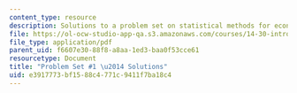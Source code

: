 ```yaml
---
content_type: resource
description: Solutions to a problem set on statistical methods for economics.
file: https://ol-ocw-studio-app-qa.s3.amazonaws.com/courses/14-30-introduction-to-statistical-methods-in-economics-spring-2009/e3917773bf1588c4771c9411f7ba18c4_MIT14_30s09_sol_pset01.pdf
file_type: application/pdf
parent_uid: f6607e30-88f8-a8aa-1ed3-baa0f53cce61
resourcetype: Document
title: "Problem Set #1 \u2014 Solutions"
uid: e3917773-bf15-88c4-771c-9411f7ba18c4
---
```

